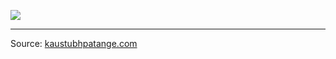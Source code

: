 ![](https://github.com/KaustubhPatange/kaustubhpatange.github.io/workflows/dump/badge.svg)

---

Source: [kaustubhpatange.com](https://kaustubhpatange.com)
